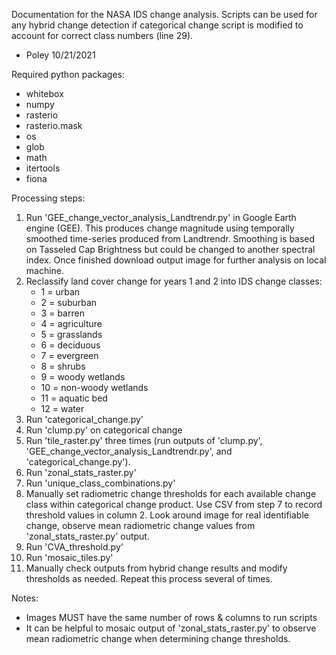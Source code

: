 Documentation for the NASA IDS change analysis.
Scripts can be used for any hybrid change detection if categorical change script is modified to account for correct class numbers (line 29).
- Poley 10/21/2021


Required python packages:
- whitebox
- numpy
- rasterio
- rasterio.mask
- os
- glob
- math
- itertools
- fiona


Processing steps:
1. Run 'GEE_change_vector_analysis_Landtrendr.py' in Google Earth engine (GEE). This produces change magnitude using temporally smoothed time-series produced from Landtrendr. Smoothing is based on Tasseled Cap Brightness but could be changed to another spectral index. Once finished download output image for further analysis on local machine.
2. Reclassify land cover change for years 1 and 2 into IDS change classes:
    * 1 = urban
    * 2 = suburban
    * 3 = barren
    * 4 = agriculture
    * 5 = grasslands
    * 6 = deciduous
    * 7 = evergreen
    * 8 = shrubs
    * 9 = woody wetlands
    * 10 = non-woody wetlands
    * 11 = aquatic bed
    * 12 = water
3. Run 'categorical_change.py'
4. Run 'clump.py' on categorical change
5. Run 'tile_raster.py' three times (run outputs of 'clump.py', 'GEE_change_vector_analysis_Landtrendr.py', and 'categorical_change.py').
6. Run 'zonal_stats_raster.py'
7. Run 'unique_class_combinations.py'
8. Manually set radiometric change thresholds for each available change class within categorical change product. Use CSV from step 7 to record threshold values in column 2. Look around image for real identifiable change, observe mean radiometric change values from 'zonal_stats_raster.py' output.
9. Run 'CVA_threshold.py'
10. Run 'mosaic_tiles.py'
11. Manually check outputs from hybrid change results and modify thresholds as needed. Repeat this process several of times.


Notes:
- Images MUST have the same number of rows & columns to run scripts
- It can be helpful to mosaic output of 'zonal_stats_raster.py' to observe mean
radiometric change when determining change thresholds.
